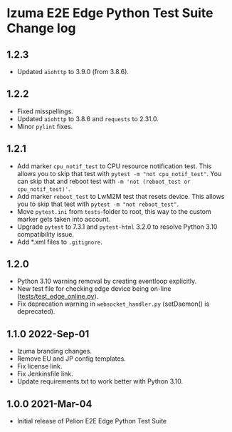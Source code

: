 # Izuma E2E Edge Python Test Suite Change log

## 1.2.3
- Updated `aiohttp` to 3.9.0 (from 3.8.6).

## 1.2.2
- Fixed misspellings.
- Updated `aiohttp` to 3.8.6 and `requests` to 2.31.0.
- Minor `pylint` fixes.

## 1.2.1
- Add marker `cpu_notif_test` to CPU resource notification test. This allows you to skip that test with `pytest -m "not cpu_notif_test"`. You can skip that and reboot test with `-m 'not (reboot_test or cpu_notif_test)'`.
- Add marker `reboot_test` to LwM2M test that resets device. This allows you to skip that test with `pytest -m "not reboot_test"`.
- Move `pytest.ini` from `tests`-folder to root, this way to the custom marker gets taken into account.
- Upgrade `pytest` to 7.3.1 and `pytest-html` 3.2.0 to resolve Python 3.10 compatibility issue.
- Add *.xml files to `.gitignore`.

## 1.2.0
- Python 3.10 warning removal by creating eventloop explicitly.
- New test file for checking edge device being on-line ([tests/test_edge_online.py](test/test_edge_online.py)).
- Fix deprecation warning in `websocket_handler.py` (setDaemon() is deprecated).

## 1.1.0  2022-Sep-01
- Izuma branding changes.
- Remove EU and JP config templates.
- Fix license link.
- Fix Jenkinsfile link.
- Update requirements.txt to work better with Python 3.10.

## 1.0.0  2021-Mar-04
- Initial release of Pelion E2E Edge Python Test Suite
